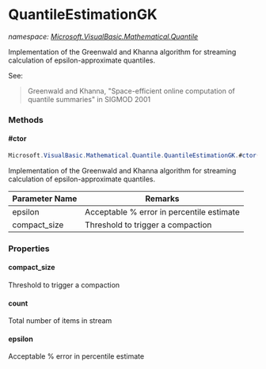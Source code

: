 ﻿# QuantileEstimationGK
_namespace: [Microsoft.VisualBasic.Mathematical.Quantile](./index.md)_

Implementation of the Greenwald and Khanna algorithm for streaming
 calculation of epsilon-approximate quantiles.
 
 See: 
 
 > Greenwald and Khanna, "Space-efficient online computation of quantile summaries" in SIGMOD 2001



### Methods

#### #ctor
```csharp
Microsoft.VisualBasic.Mathematical.Quantile.QuantileEstimationGK.#ctor(System.Double,System.Int32,System.Collections.Generic.IEnumerable{System.Double})
```
Implementation of the Greenwald and Khanna algorithm for streaming
 calculation of epsilon-approximate quantiles.

|Parameter Name|Remarks|
|--------------|-------|
|epsilon|Acceptable % error in percentile estimate|
|compact_size|Threshold to trigger a compaction|



### Properties

#### compact_size
Threshold to trigger a compaction
#### count
Total number of items in stream
#### epsilon
Acceptable % error in percentile estimate
